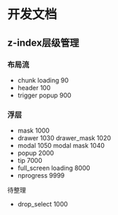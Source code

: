 # 开发文档

## z-index层级管理

### 布局流

- chunk loading 90
- header 100
- trigger popup 900

### 浮层

- mask 1000
- drawer 1030 drawer_mask 1020
- modal 1050 modal mask 1040
- popup 2000
- tip 7000
- full_screen loading 8000
- nprogress 9999

待整理

- drop_select 1000